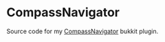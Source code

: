 # CompassNavigator
Source code for my [CompassNavigator](https://www.spigotmc.org/resources/compassnavigator.15948/) bukkit plugin.
